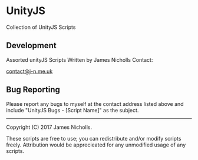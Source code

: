 # UnityJS
Collection of UnityJS Scripts

Development
-----------

Assorted unityJS Scripts Written by James Nicholls Contact:

  contact@j-n.me.uk


Bug Reporting
-------------

Please report any bugs to myself at the contact address listed above and include "UnityJS Bugs - [Script Name]" as the subject.


-------------------------------------------------------------------------------
Copyright (C) 2017 James Nicholls.

These scripts are free to use; you can redistribute and/or modify scripts freely. Attribution would be apprecieated for any unmodified usage of any scripts.
